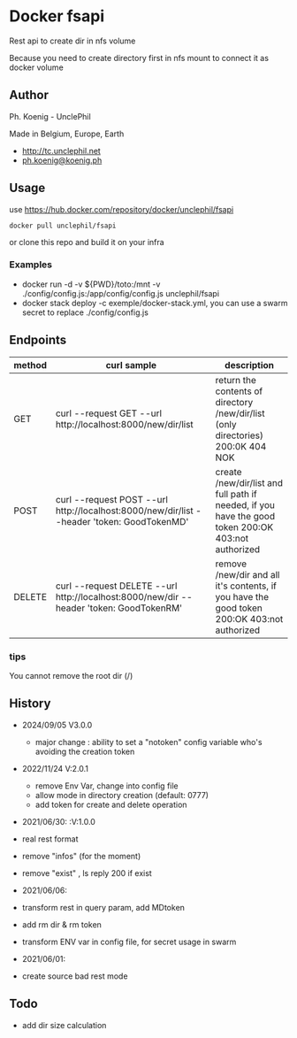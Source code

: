 # Docker fsapi  


Rest api to create dir in nfs volume

Because you need to create directory first in nfs mount to connect it as docker volume 



## Author
Ph. Koenig - UnclePhil

Made in Belgium, Europe, Earth 
- http://tc.unclephil.net
- ph.koenig@koenig.ph


## Usage

use  https://hub.docker.com/repository/docker/unclephil/fsapi 
```
docker pull unclephil/fsapi
```
or clone this repo and build it on your infra

### Examples
* docker run -d -v ${PWD}/toto:/mnt -v ./config/config.js:/app/config/config.js unclephil/fsapi
* docker stack deploy -c exemple/docker-stack.yml, you can use a swarm secret to replace ./config/config.js  


## Endpoints
|method|curl sample|description
|---|---|---
|GET | curl --request GET --url http://localhost:8000/new/dir/list  | return the contents of directory /new/dir/list (only directories) 200:0K 404 NOK  
|POST| curl --request POST --url http://localhost:8000/new/dir/list --header 'token: GoodTokenMD' | create /new/dir/list and full path if needed, if you have the good token 200:OK 403:not authorized 
|DELETE| curl --request DELETE --url http://localhost:8000/new/dir --header 'token: GoodTokenRM' | remove /new/dir and all it's contents, if you have the good token 200:OK 403:not authorized

### tips
You cannot remove the root dir  (/)  


## History
* 2024/09/05 V3.0.0
  - major change : ability to set a "notoken" config variable who's avoiding the creation token 

* 2022/11/24  V:2.0.1
  * remove Env Var, change into config file
  * allow mode in directory creation (default: 0777)
  * add token for create and delete operation

* 2021/06/30: :V:1.0.0
 * real rest format
 * remove "infos" (for the moment)
 * remove "exist" , ls reply 200 if exist 

* 2021/06/06: 
 * transform rest in query param, add MDtoken
 * add rm dir & rm token
 * transform ENV var in config file, for secret usage in swarm  

* 2021/06/01: 
 * create source bad rest mode


## Todo
* add dir size calculation 
